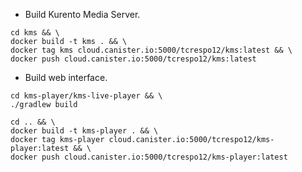 * Build Kurento Media Server.
```shell script
cd kms && \
docker build -t kms . && \
docker tag kms cloud.canister.io:5000/tcrespo12/kms:latest && \
docker push cloud.canister.io:5000/tcrespo12/kms:latest
```
* Build web interface.
```shell script
cd kms-player/kms-live-player && \
./gradlew build

cd .. && \
docker build -t kms-player . && \
docker tag kms-player cloud.canister.io:5000/tcrespo12/kms-player:latest && \
docker push cloud.canister.io:5000/tcrespo12/kms-player:latest
```